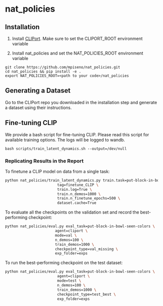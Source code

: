 # nat_policies

## Installation

1. Install [CLIPort](https://github.com/cliport/cliport). Make sure to set the CLIPORT_ROOT environment variable

2. Install nat_policies and set the NAT_POLICIES_ROOT environment variable

```
git clone https://github.com/mpiseno/nat_policies.git
cd nat_policies && pip install -e .
export NAT_POLICIES_ROOT=<path to your code>/nat_policies
```


## Generating a Dataset

Go to the CLIPort repo you downloaded in the installation step and generate a dataset using their instructions.


## Fine-tuning CLIP

We provide a bash script for fine-tuning CLIP. Please read this script for available training options. The logs will be logged to wandb.

```
bash scripts/train_latent_dynamics.sh --output=/dev/null
```


### Replicating Results in the Report

To finetune a CLIP model on data from a single task:

```bash
python nat_policies/train_latent_dynamics.py train.task=put-block-in-bowl-seen-colors \
                        tag=finetune_CLIP \
                        train.log=True \
                        train.n_demos=1000 \
                        train.n_finetune_epochs=500 \
                        dataset.cache=True

```


To evaluate all the checkpoints on the validation set and record the best-performing checkpoint:

```bash
python nat_policies/eval.py eval_task=put-block-in-bowl-seen-colors \
                       agent=cliport \
                       mode=val \
                       n_demos=100 \
                       train_demos=1000 \
                       checkpoint_type=val_missing \
                       exp_folder=exps 
```

To run the best-performing checkpoint on the test dataset:

```bash
python nat_policies/eval.py eval_task=put-block-in-bowl-seen-colors \
                        agent=cliport \
                        mode=test \
                        n_demos=100 \
                        train_demos=1000 \
                        checkpoint_type=test_best \
                        exp_folder=exps
```
